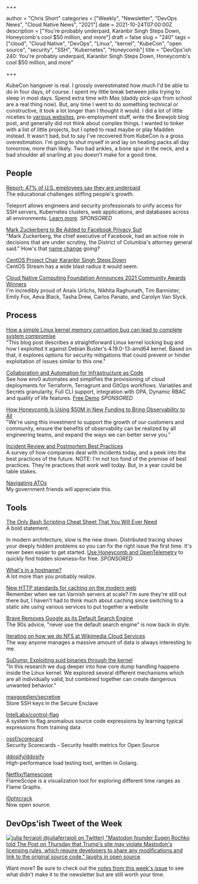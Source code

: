 +++

author = "Chris Short"
categories = ["Weekly", "Newsletter", "DevOps News", "Cloud Native News", "2021"]
date = 2021-10-24T07:00:00Z
description = ["You're probably underpaid, Karanbir Singh Steps Down, Honeycomb's cool $50 million, and more"]
draft = false
slug = "240"
tags = ["cloud", "Cloud Native", "DevOps", "Linux", "kernel", "KubeCon", "open source", "security", "SSH", "Kubernetes", "Honeycomb"]
title = "DevOps'ish 240: You're probably underpaid, Karanbir Singh Steps Down, Honeycomb's cool $50 million, and more"

+++

KubeCon hangover is real. I grossly overestimated how much I'd be able to do in four days, of course. I spent my little break between jobs trying to sleep in most days. Spend extra time with Max (daddy pick-ups from school are a real thing now). But, any time I went to do something technical or constructive, it took a lot longer than I thought it would. I did a lot of little niceties to [various websites](https://chrisshort.net/projects/), pre-employment stuff, write the $newjob blog post, and generally did not think about complex things. I wanted to tinker with a list of little projects, but I opted to read maybe or play Madden instead. It wasn't bad, but to say I've recovered from KubeCon is a gross overestimation. I'm going to shut myself in and lay on heating packs all day tomorrow, more than likely. Two bad ankles, a bone spur in the neck, and a bad shoulder all snarling at you doesn't make for a good time.

## People

[Report: 47% of U.S. employees say they are underpaid](https://venturebeat.com/2021/10/20/report-47-of-u-s-employees-say-they-are-underpaid/)  
The educational challenges stiffing people's growth.

Teleport allows engineers and security professionals to unify access for SSH servers, Kubernetes clusters, web applications, and databases across all environments. [Learn more](https://goteleport.com/?utm_campaign=eg&utm_medium=partner&utm_source=devopsish). *SPONSORED*

[Mark Zuckerberg to Be Added to Facebook Privacy Suit](https://www.nytimes.com/2021/10/20/technology/mark-zuckerberg-facebook-lawsuit.html)  
"Mark Zuckerberg, the chief executive of Facebook, had an active role in decisions that are under scrutiny, the District of Columbia's attorney general said." How's that [name change](https://www.theverge.com/2021/10/19/22735612/facebook-change-company-name-metaverse) going?

[CentOS Project Chair Karanbir Singh Steps Down](https://www.phoronix.com/scan.php?page=news_item&px=Singh-CentOS-Steps-Down)  
CentOS Stream has a wide blast radius it would seem.

[Cloud Native Computing Foundation Announces 2021 Community Awards Winners](https://www.cncf.io/announcements/2021/10/15/cloud-native-computing-foundation-announces-2021-community-awards-winners/)  
I'm incredibly proud of Anaïs Urlichs, Nikhita Raghunath, Tim Bannister, Emily Fox, Aeva Black, Tasha Drew, Carlos Panato, and Carolyn Van Slyck.

## Process

[How a simple Linux kernel memory corruption bug can lead to complete system compromise](https://googleprojectzero.blogspot.com/2021/10/how-simple-linux-kernel-memory.html)  
"This blog post describes a straightforward Linux kernel locking bug and how I exploited it against Debian Buster's 4.19.0-13-amd64 kernel. Based on that, it explores options for security mitigations that could prevent or hinder exploitation of issues similar to this one."

[Collaboration and Automation for Infrastructure as Code](https://www.env0.com/infrastructure-as-code-automation?utm_campaign=devopsish&utm_source=nativeads&utm_medium=newsletter)  
See how env0 automates and simplifies the provisioning of cloud deployments for Terraform, Terragrunt and GitOps workflows. Variables and Secrets granularity, Full CLI support, integration with OPA, Dynamic RBAC and quality of life features. [Free Demo](https://www.env0.com/infrastructure-as-code-automation?utm_campaign=devopsish&utm_source=nativeads&utm_medium=newsletter) *SPONSORED*

[How Honeycomb Is Using $50M in New Funding to Bring Observability to All](https://www.honeycomb.io/blog/series-c-funding-bringing-observability-to-all/)  
"We're using this investment to support the growth of our customers and community, ensure the benefits of observability can be realized by all engineering teams, and expand the ways we can better serve you."

[Incident Review and Postmortem Best Practices](https://newsletter.pragmaticengineer.com/p/incident-review-best-practices)  
A survey of how companies deal with incidents today, and a peek into the best practices of the future. NOTE: I'm not too fond of the premise of best practices. They're practices that work well today. But, in a year could be table stakes.

[Navigating ATOs](https://18f.gsa.gov/2021/10/19/navigating-atos/)  
My government friends will appreciate this.

## Tools

[The Only Bash Scripting Cheat Sheet That You Will Ever Need](https://dev.to/bobbyiliev/the-only-bash-scripting-cheat-sheet-that-you-will-ever-need-55c7)  
A bold statement.

In modern architecture, slow is the new down. Distributed tracing shows your deeply hidden problems so you can fix the right issue the first time. It's never been easier to get started. [Use Honeycomb and OpenTelemetry](https://honeycomb.quip.com/76D4AHU5mYvF/Devopsish-ad-copy-Guide-Product-Signup) to quickly find hidden slowness–for free. *SPONSORED*

[What's in a hostname?](https://www.netmeister.org/blog/hostnames.html)  
A lot more than you probably realize.

[New HTTP standards for caching on the modern web](https://httptoolkit.tech/blog/status-targeted-caching-headers/)  
Remember when we ran Varnish servers at scale? I'm sure they're still out there but, I haven't had to think much about caching since switching to a static site using various services to put together a website

[Brave Removes Google as its Default Search Engine](https://www.thurrott.com/cloud/web-browsers/258380/brave-removes-google-as-its-default-search-engine)  
The 90s advice, "never use the default search engine" is now back in style.

[Iterating on how we do NFS at Wikimedia Cloud Services](https://techblog.wikimedia.org/2021/10/19/iterating-on-how-we-do-nfs-at-wikimedia-cloud-services/)  
The way anyone manages a massive amount of data is always interesting to me.

[SuDump: Exploiting suid binaries through the kernel](https://alephsecurity.com/2021/10/20/sudump/)  
"In this research we dug deeper into how core dump handling happens inside the Linux kernel. We explored several different mechanisms which are all individually valid, but combined together can create dangerous unwanted behavior."

[maxgoedjen/secretive](https://github.com/maxgoedjen/secretive)  
Store SSH keys in the Secure Enclave

[IntelLabs/control-flag](https://github.com/IntelLabs/control-flag)  
A system to flag anomalous source code expressions by learning typical expressions from training data

[ossf/scorecard](https://github.com/ossf/scorecard)  
Security Scorecards - Security health metrics for Open Source

[ddosify/ddosify](https://github.com/ddosify/ddosify)  
High-performance load testing tool, written in Golang.

[Netflix/flamescope](https://github.com/Netflix/flamescope)  
FlameScope is a visualization tool for exploring different time ranges as Flame Graphs.

[l0phtcrack](https://gitlab.com/l0phtcrack)  
Now open source.

## DevOps'ish Tweet of the Week

[![julia ferraioli @juliaferraioli on Twitter) "Mastodon founder Eugen Rochko told The Post on Thursday that Trump's site may violate Mastodon's licensing rules, which require developers to share any modifications and link to the original source code." *laughs in open source*](/images/240-devopsish-tweet-of-the-week.png)](https://twitter.com/juliaferraioli/status/1451381022013079553)

Want more? Be sure to check out the [notes from this week's issue](https://devopsish.com/240/notes/) to see what didn't make it to the newsletter but are still worth your time.
